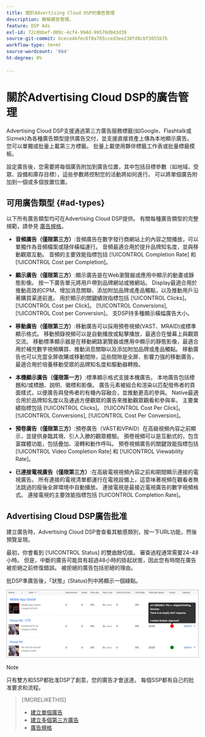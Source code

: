 ```yaml
---
title: 關於Advertising Cloud DSP的廣告管理
description: 瞭解廣告管理。
feature: DSP Ads
exl-id: 72c8bbef-d09c-4cf4-994d-99578d043d39
source-git-commit: bcece4bfec6f8a765cced3ee230fd8cbf3055b7b
workflow-type: tm+mt
source-wordcount: '664'
ht-degree: 0%

---
```


# 關於Advertising Cloud DSP的廣告管理

<!-- add "The Ads View (Dashboard?)" section -->

Advertising Cloud DSP支援通過第三方廣告服務標籤(如Google、Flashtalk或Sizmek)為各種廣告類型提供廣告交付，並支援直接資產上傳為本地顯示廣告。 您可以單獨或批量上載第三方標籤。 批量上載使用夥伴標籤工作表或批量標籤模板。

<!-- The bulk upload feature requires you to either a) upload DoubleClick and Flashtalking tag sheets or b) download a template, input your tags into the template, and then re-upload the template. -->
<!-- need a list of all supported third-party ad servers; see file in future-tbd folder -->

設定廣告後，您需要將每個廣告附加到廣告位置，其中包括目標參數（如地域、受眾、設備和庫存目標），這些參數將控制您的活動將如何進行。 可以將單個廣告附加到一個或多個放置位置。

## 可用廣告類型 {#ad-types}

以下所有廣告類型均可在Advertising Cloud DSP提供。 有關每種廣告類型的完整規範，請參見 [廣告規格](ad-specs.md)。

* **音頻廣告（僅限第三方）**:音頻廣告在數字發行商網站上的內容之間播放，可以單獨作為音頻檔案或隨伴橫幅運行。 音頻最適合用於提升品牌知名度，並與移動觀眾互動。 音頻的主要效能指標包括 [!UICONTROL Completion Rate] 和 [!UICONTROL Cost per Completion]。

* **顯示廣告（僅限第三方）**:顯示廣告是在Web瀏覽器或應用中顯示的動畫或靜態影像。 按一下廣告單元將用戶帶到品牌網站或微網站。 Display最適合用於推動高效的CPM、增加消息關聯、添加附加品牌或產品觸點，以及推動用戶沿著購買渠道前進。 用於顯示的關鍵績效指標包括 [!UICONTROL Clicks]。 [!UICONTROL Cost per Click]。 [!UICONTROL Conversions], [!UICONTROL Cost per Conversion]。 支DSP持多種顯示橫幅廣告大小。

* **移動廣告（僅限第三方）**:移動廣告可以採用預卷視頻(VAST、MRAID)或標準顯示格式。 移動預錄視頻可以是自動播放或點擊播放，最適合在螢幕上與觀眾交流。 移動標準顯示器是在移動網路瀏覽器或應用中顯示的靜態影像，最適合用於補充數字視頻購買、推動消息關聯以及添加附加品牌或產品觸點。 移動廣告也可以充當全屏收購或移動間隙，這些間隙是全屏、影響力強的移動廣告，最適合用於培養移動受眾的品牌知名度和驅動器轉換。

* **本機顯示廣告（僅限第一方）**:標準顯示格式支援本機廣告。 本地廣告包括標題和/或標題、說明、徽標和影像。 廣告元素被組合和渲染以匹配發佈者的頁面樣式，以便廣告與發佈者的有機內容融合，並推動更高的參與。 Native最適合用於品牌知名度以及通過方便觀眾的廣告來推動觀眾觀看和參與率。 主要業績指標包括 [!UICONTROL Clicks]。 [!UICONTROL Cost Per Click]。 [!UICONTROL Conversions], [!UICONTROL Cost Per Conversion]。

* **預卷廣告（僅限第三方）**:預卷廣告（VAST和VPAID）在高級視頻內容之前顯示，並提供身臨其境、引人入勝的觀眾體驗。 預卷視頻可以是互動式的，包含富媒體功能，包括疊加、滾轉和動作呼叫。 預卷視頻廣告的關鍵效能指標包括 [!UICONTROL Video Completion Rate] 和 [!UICONTROL Viewability Rate]。

* **已連接電視廣告（僅限第三方）**:在高級電視視頻內容之前和期間顯示連接的電視廣告。 所有連接的電視清單都運行在電視設備上，這意味著視頻在觀看者無法跳過的瘦後全屏環境中自動播放。 連接電視是最接近電視廣告的數字視頻格式。 連接電視的主要效能指標包括 [!UICONTROL Completion Rate]。

## Advertising Cloud DSP廣告批准

建立廣告時，Advertising Cloud DSP會查看其敏感類別，按一下URL功能，然後預覽呈現。

最初，你會看到 [!UICONTROL Status] 的雙曲餘切值。 審查過程通常需要24-48小時。 但是，中斷的廣告可能具有超過48小時的掛起狀態，因此您有時間在廣告被拒絕之前修復錯誤。 被拒絕的廣告包括拒絕的理由。

批DSP準廣告後，「狀態」(Status)列中將顯示一個綠點。

![批准指示符 [!UICONTROL Status] 列](/help/dsp/assets/ad-approval-status.png)

>[!NOTE]
>
>只有雙方和SSP都批准DSP了創意，您的廣告才會送達。 每個SSP都有自己的批准要求和流程。

>[!MORELIKETHIS]
>
>* [建立單個廣告](ad-create.md)
>* [建立多個第三方廣告](ad-create-multiple.md)
>* [廣告規格](ad-specs.md)

